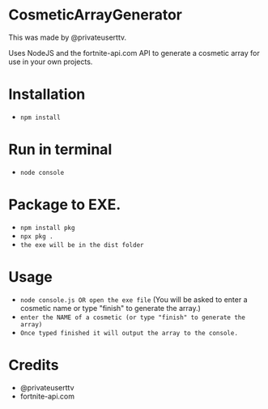 # CosmeticArrayGenerator
This was made by @privateuserttv.

Uses NodeJS and the fortnite-api.com API to generate a cosmetic array for use in your own projects.

# Installation
- `npm install`

# Run in terminal
- `node console`

# Package to EXE.
- `npm install pkg`
- `npx pkg .`
- `the exe will be in the dist folder`

# Usage
- `node console.js OR open the exe file` (You will be asked to enter a cosmetic name or type "finish" to generate the array.)
- `enter the NAME of a cosmetic (or type "finish" to generate the array)`
- `Once typed finished it will output the array to the console.`

# Credits
- @privateuserttv
- fortnite-api.com